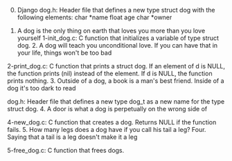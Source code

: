 0. Django
dog.h: Header file that defines a new type struct dog with the following elements: char *name float age char *owner

1. A dog is the only thing on earth that loves you more than you love yourself
1-init_dog.c: C function that initializes a variable of type struct dog. 2. A dog will teach you unconditional love. If you can have that in your life, things won't be too bad

2-print_dog.c: C function that prints a struct dog. If an element of d is NULL, the function prints (nil) instead of the element. If d is NULL, the function prints nothing. 3. Outside of a dog, a book is a man's best friend. Inside of a dog it's too dark to read

dog.h: Header file that defines a new type dog_t as a new name for the type struct dog. 4. A door is what a dog is perpetually on the wrong side of

4-new_dog.c: C function that creates a dog. Returns NULL if the function fails. 5. How many legs does a dog have if you call his tail a leg? Four. Saying that a tail is a leg doesn't make it a leg

5-free_dog.c: C function that frees dogs.
